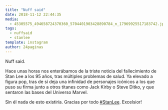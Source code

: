 ```yaml
---
title: "Nuff said"
date: 2018-11-12 22:44:35
media: 
  - 45305575_494658724370360_5704401903428890784_n_17969925517183742.jpg
tags: 
  - nuffsaid
  - stanlee
template: instagram
author: 24paginas
---
```


Nuff said.


Hace unas horas nos enterábamos de la triste noticia del fallecimiento de Stan Lee a los 95 años, tras múltiples problemas de salud. Ya elevado a figura pop, tras de sí deja una infinidad de personajes icónicos a los que puso su firma junto a otros titanes como Jack Kirby o Steve Ditko, y que sentaron las bases del Universo Marvel.


Sin él nada de esto existiría. Gracias por todo [#StanLee](/tags/stanlee). Excelsior!







